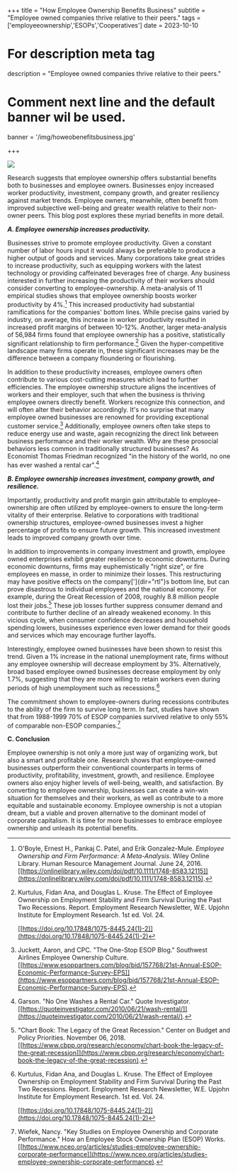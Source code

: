 +++
title = "How Employee Ownership Benefits Business"
subtitle = "Employee owned companies thrive relative to their peers."
tags = ['employeeownership','ESOPs','Cooperatives']
date = 2023-10-10

# For description meta tag
description = "Employee owned companies thrive relative to their peers."

# Comment next line and the default banner wil be used.
banner = '/img/howeobenefitsbusiness.jpg'

+++

![](/img/howeobenefitsbusiness.jpg)

Research suggests that employee ownership offers substantial benefits
both to businesses and employee owners. Businesses enjoy increased
worker productivity, investment, company growth, and greater resiliency
against market trends. Employee owners, meanwhile, often benefit from
improved subjective well-being and greater wealth relative to their
non-owner peers. This blog post explores these myriad benefits in more
detail.

***A. Employee ownership increases productivity.***

Businesses strive to promote employee productivity. Given a constant
number of labor hours input it would always be preferable to produce a
higher output of goods and services. Many corporations take great
strides to increase productivity, such as equipping workers with the
latest technology or providing caffeinated beverages free of charge. Any
business interested in further increasing the productivity of their
workers should consider converting to employee-ownership. A
meta-analysis of 11 empirical studies shows that employee ownership
boosts worker productivity by 4%.[^1] This increased productivity had
substantial ramifications for the companies' bottom lines. While precise
gains varied by industry, on average, this increase in worker
productivity resulted in increased profit margins of between 10-12%.
Another, larger meta-analysis of 56,984 firms found that employee
ownership has a positive, statistically significant relationship to firm
performance.[^2] Given the hyper-competitive landscape many firms
operate in, these significant increases may be the difference between a
company floundering or flourishing.

In addition to these productivity increases, employee owners often
contribute to various cost-cutting measures which lead to further
efficiencies. The employee ownership structure aligns the incentives of
workers and their employer, such that when the business is thriving
employee owners directly benefit. Workers recognize this connection, and
will often alter their behavior accordingly. It's no surprise that many
employee owned businesses are renowned for providing exceptional
customer service.[^3] Additionally, employee owners often take steps to
reduce energy use and waste, again recognizing the direct link between
business performance and their worker wealth. Why are these prosocial
behaviors less common in traditionally structured businesses? As
Economist Thomas Friedman recognized "in the history of the
world, no one has ever washed a rental car".[^4]

***B. Employee ownership increases investment, company growth, and resilience.***

Importantly, productivity and profit margin gain attributable to
employee-ownership are often utilized by employee-owners to ensure the
long-term vitality of their enterprise. Relative to corporations with
traditional ownership structures, employee-owned businesses invest a
higher percentage of profits to ensure future growth. This increased
investment leads to improved company growth over time.

In addition to improvements in company investment and growth, employee
owned enterprises exhibit greater resilience to economic downturns.
During economic downturns, firms may euphemistically "right size", or
fire employees en masse, in order to minimize their losses. This
restructuring may have positive effects on the company[']{dir="rtl"}s
bottom line, but can prove disastrous to individual employees and the
national economy. For example, during the Great Recession of 2008,
roughly 8.8 million people lost their jobs.[^5] These job losses further
suppress consumer demand and contribute to further decline of an already
weakened economy. In this vicious cycle, when consumer confidence
decreases and household spending lowers, businesses experience even
lower demand for their goods and services which may encourage further
layoffs.

Interestingly, employee owned businesses have been shown to resist this
trend. Given a 1% increase in the national unemployment rate, firms
without any employee ownership will decrease employment by 3%.
Alternatively, broad based employee owned businesses decrease employment
by only 1.7%, suggesting that they are more willing to retain workers
even during periods of high unemployment such as recessions.[^6]  

The commitment shown to employee-owners during recessions contributes to
the ability of the firm to survive long term. In fact, studies have
shown that from 1988-1999 70% of ESOP companies survived relative to
only 55% of comparable non-ESOP companies.[^7]  

**C. Conclusion**

Employee ownership is not only a more just way of organizing work, but
also a smart and profitable one. Research shows that employee-owned
businesses outperform their conventional counterparts in terms of
productivity, profitability, investment, growth, and resilience.
Employee owners also enjoy higher levels of well-being, wealth, and
satisfaction. By converting to employee ownership, businesses can create
a win-win situation for themselves and their workers, as well as
contribute to a more equitable and sustainable economy. Employee
ownership is not a utopian dream, but a viable and proven alternative to
the dominant model of corporate capitalism. It is time for more
businesses to embrace employee ownership and unleash its potential
benefits.

[^1]: O\'Boyle, Ernest H., Pankaj C. Patel, and Erik Gonzalez-Mule.
    *Employee Ownership and Firm Performance: A Meta-Analysis*. Wiley
    Online Library. Human Resource Management Journal. June 24, 2016.
    [[https://onlinelibrary.wiley.com/doi/pdf/10.1111/1748-8583.12115]](https://onlinelibrary.wiley.com/doi/pdf/10.1111/1748-8583.12115).

[^2]: Kurtulus, Fidan Ana, and Douglas L. Kruse. The Effect of Employee
    Ownership on Employment Stability and Firm Survival During the Past
    Two Recessions. Report. Employment Research Newsletter, W.E. Upjohn
    Institute for Employment Research. 1st ed. Vol. 24.

    [[https://doi.org/10.17848/1075-8445.24(1)-2]](https://doi.org/10.17848/1075-8445.24(1)-2)

[^3]: Juckett, Aaron, and CPC. \"The One-Stop ESOP Blog.\" Southwest
    Airlines Employee Ownership Culture.
    [[https://www.esoppartners.com/blog/bid/157768/21st-Annual-ESOP-Economic-Performance-Survey-EPS]](https://www.esoppartners.com/blog/bid/157768/21st-Annual-ESOP-Economic-Performance-Survey-EPS).

[^4]: Garson. \"No One Washes a Rental Car.\" Quote Investigator.
    [[https://quoteinvestigator.com/2010/06/21/wash-rental/]](https://quoteinvestigator.com/2010/06/21/wash-rental/).

[^5]: \"Chart Book: The Legacy of the Great Recession.\" Center on
    Budget and Policy Priorities. November 06, 2018.
    [[https://www.cbpp.org/research/economy/chart-book-the-legacy-of-the-great-recession]](https://www.cbpp.org/research/economy/chart-book-the-legacy-of-the-great-recession).

[^6]: Kurtulus, Fidan Ana, and Douglas L. Kruse. The Effect of Employee
    Ownership on Employment Stability and Firm Survival During the Past
    Two Recessions. Report. Employment Research Newsletter, W.E. Upjohn
    Institute for Employment Research. 1st ed. Vol. 24.

    [[https://doi.org/10.17848/1075-8445.24(1)-2]](https://doi.org/10.17848/1075-8445.24(1)-2)

[^7]: Wiefek, Nancy. \"Key Studies on Employee Ownership and Corporate
    Performance.\" How an Employee Stock Ownership Plan (ESOP) Works.
    [[https://www.nceo.org/articles/studies-employee-ownership-corporate-performance]](https://www.nceo.org/articles/studies-employee-ownership-corporate-performance).
